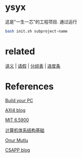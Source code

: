 # ysyx

这是"一生一芯"的工程项目. 通过运行
```bash
bash init.sh subproject-name
```


# related

[讲义](https://ysyx.oscc.cc/docs/) | [请假](https://docs.qq.com/form/page/DWmFBcHFIRnFVQ1N4?no_promotion=1#/fill-detail)  | [分组表](https://docs.qq.com/sheet/DT29weHpIRWNnYlFl?tab=tk6irt) |  [进度条](https://docs.qq.com/sheet/DT3RiQmZzWG5Ya0pZ?tab=ss_znqexa&viewId=vnucy5&no_promotion=1)



# References

[Build your PC](https://zanpu.spencerwoo.com/)

[AXI4 blog](https://www.lzrnote.cn/2021/10/08/axi%e6%80%bb%e7%ba%bf%e6%80%bb%e7%bb%93/)

[MIT 6.5900](https://csg.csail.mit.edu/6.5900/syllabusreadings.html)

[计算机体系结构基础](https://foxsen.github.io/archbase/)

[Onur Mutlu](https://people.inf.ethz.ch/omutlu/)

[CSAPP blog](https://wdxtub.com/csapp/thin-csapp-4/2016/04/16/)
